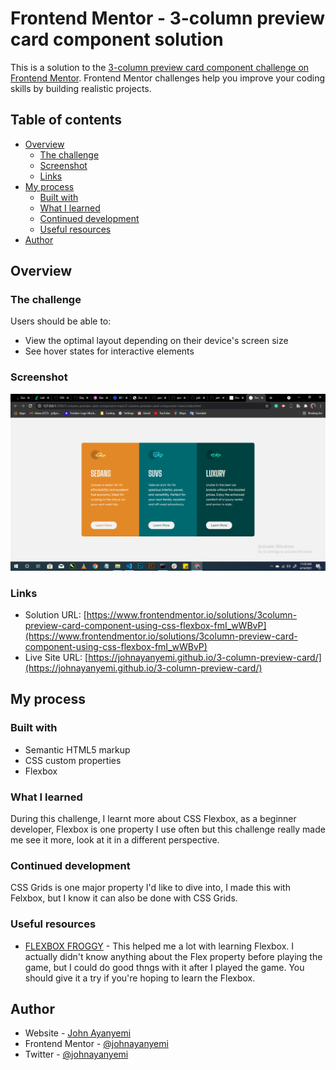 # Frontend Mentor - 3-column preview card component solution

This is a solution to the [3-column preview card component challenge on Frontend Mentor](https://www.frontendmentor.io/challenges/3column-preview-card-component-pH92eAR2-). Frontend Mentor challenges help you improve your coding skills by building realistic projects. 

## Table of contents

- [Overview](#overview)
  - [The challenge](#the-challenge)
  - [Screenshot](#screenshot)
  - [Links](#links)
- [My process](#my-process)
  - [Built with](#built-with)
  - [What I learned](#what-i-learned)
  - [Continued development](#continued-development)
  - [Useful resources](#useful-resources)
- [Author](#author)


## Overview

### The challenge

Users should be able to:

- View the optimal layout depending on their device's screen size
- See hover states for interactive elements

### Screenshot

<img src="/images/screenshot.png">

### Links

- Solution URL: [https://www.frontendmentor.io/solutions/3column-preview-card-component-using-css-flexbox-fmI_wWBvP](https://www.frontendmentor.io/solutions/3column-preview-card-component-using-css-flexbox-fmI_wWBvP)
- Live Site URL: [https://johnayanyemi.github.io/3-column-preview-card/](https://johnayanyemi.github.io/3-column-preview-card/)

## My process

### Built with

- Semantic HTML5 markup
- CSS custom properties
- Flexbox

### What I learned

During this challenge, I learnt more about CSS Flexbox, as a beginner developer, Flexbox is one property I use often but this challenge really made me see it more, look at it in a different perspective. 

### Continued development

CSS Grids is one major property I'd like to dive into, I made this with Felxbox, but I know it can also be done with CSS Grids.

### Useful resources

- [FLEXBOX FROGGY](https://flexboxfroggy.com/) - This helped me a lot with learning Flexbox. I actually didn't know anything about the Flex property before playing the game, but I could do good thngs with it after I played the game. You should give it a try if you're hoping to learn the Flexbox.

## Author

- Website - [John Ayanyemi](https://linktr.ee/johnayanyemi)
- Frontend Mentor - [@johnayanyemi](https://www.frontendmentor.io/profile/johnayanyemi)
- Twitter - [@johnayanyemi](https://www.twitter.com/johnayanyemi)
